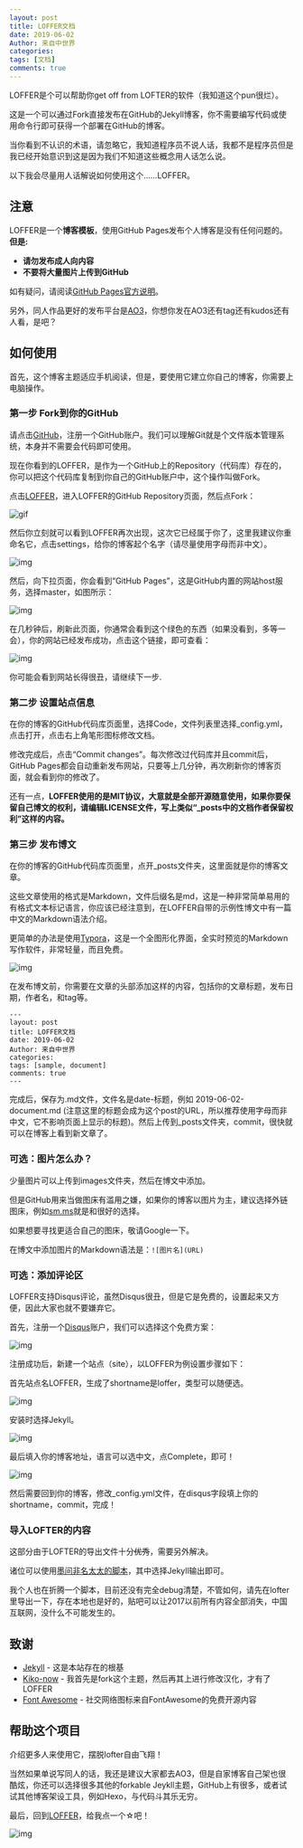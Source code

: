 ```yaml
---
layout: post
title: LOFFER文档
date: 2019-06-02
Author: 来自中世界
categories: 
tags: [文档]
comments: true
---
```


LOFFER是个可以帮助你get off from LOFTER的软件（我知道这个pun很烂）。

这是一个可以通过Fork直接发布在GitHub的Jekyll博客，你不需要编写代码或使用命令行即可获得一个部署在GitHub的博客。

当你看到不认识的术语，请忽略它，我知道程序员不说人话，我都不是程序员但是我已经开始意识到这是因为我们不知道这些概念用人话怎么说。

以下我会尽量用人话解说如何使用这个……LOFFER。

## 注意

LOFFER是一个**博客模板**，使用GitHub Pages发布个人博客是没有任何问题的。 **但是:**

- **请勿发布成人向内容** 
- **不要将大量图片上传到GitHub**

如有疑问，请阅读[GitHub Pages官方说明](https://pages.github.com/)。

另外，同人作品更好的发布平台是[AO3](https://archiveofourown.org/)，你想你发在AO3还有tag还有kudos还有人看，是吧？

## 如何使用

首先，这个博客主题适应手机阅读，但是，要使用它建立你自己的博客，你需要上电脑操作。

### 第一步 Fork到你的GitHub

请点击[GitHub](https://github.com/)，注册一个GitHub账户。我们可以理解Git就是个文件版本管理系统，本身并不需要会代码即可使用。

现在你看到的LOFFER，是作为一个GitHub上的Repository（代码库）存在的，你可以把这个代码库复制到你自己的GitHub账户中，这个操作叫做Fork。

点击[LOFFER](https://github.com/FromEndWorld/LOFFER)，进入LOFFER的GitHub Repository页面，然后点Fork：

![gif](https://raw.githubusercontent.com/FromEndWorld/LOFFER/master/images/fork.gif)

然后你立刻就可以看到LOFFER再次出现，这次它已经属于你了，这里我建议你重命名它，点击settings，给你的博客起个名字（请尽量使用字母而非中文）。

![img](https://raw.githubusercontent.com/FromEndWorld/LOFFER/master/images/rename.png)

然后，向下拉页面，你会看到“GitHub Pages”，这是GitHub内置的网站host服务，选择master，如图所示：

![img](https://raw.githubusercontent.com/FromEndWorld/LOFFER/master/images/pages.png)

在几秒钟后，刷新此页面，你通常会看到这个绿色的东西（如果没看到，多等一会），你的网站已经发布成功，点击这个链接，即可查看：

![img](https://raw.githubusercontent.com/FromEndWorld/LOFFER/master/images/published.png)

你可能会看到网站长得很丑，请继续下一步.

### 第二步 设置站点信息

在你的博客的GitHub代码库页面里，选择Code，文件列表里选择_config.yml，点击打开，点击右上角笔形图标修改文档。

修改完成后，点击“Commit changes”。每次修改过代码库并且commit后，GitHub Pages都会自动重新发布网站，只要等上几分钟，再次刷新你的博客页面，就会看到你的修改了。

还有一点，**LOFFER使用的是MIT协议，大意就是全部开源随意使用，如果你要保留自己博文的权利，请编辑LICENSE文件，写上类似“_posts中的文档作者保留权利”这样的内容。**


### 第三步 发布博文

在你的博客的GitHub代码库页面里，点开_posts文件夹，这里面就是你的博客文章。

这些文章使用的格式是Markdown，文件后缀名是md，这是一种非常简单易用的有格式文本标记语言，你应该已经注意到，在LOFFER自带的示例性博文中有一篇中文的Markdown语法介绍。

更简单的办法是使用[Typora](https://typora.io/)，这是一个全图形化界面，全实时预览的Markdown写作软件，非常轻量，而且免费。

![img](https://raw.githubusercontent.com/FromEndWorld/LOFFER/master/images/Typora.png)

在发布博文前，你需要在文章的头部添加这样的内容，包括你的文章标题，发布日期，作者名，和tag等。

    ---
    layout: post
    title: LOFFER文档
    date: 2019-06-02
    Author: 来自中世界
    categories: 
    tags: [sample, document]
    comments: true
    --- 

完成后，保存为.md文件，文件名是date-标题，例如 2019-06-02-document.md (注意这里的标题会成为这个post的URL，所以推荐使用字母而非中文，它不影响页面上显示的标题)。然后上传到_posts文件夹，commit，很快就可以在博客上看到新文章了。

### 可选：图片怎么办？

少量图片可以上传到images文件夹，然后在博文中添加。

但是GitHub用来当做图床有滥用之嫌，如果你的博客以图片为主，建议选择外链图床，例如[sm.ms](https://sm.ms/)就是和很好的选择。

如果想要寻找更适合自己的图床，敬请Google一下。

在博文中添加图片的Markdown语法是：`![图片名](URL)`

### 可选：添加评论区

LOFFER支持Disqus评论，虽然Disqus很丑，但是它是免费的，设置起来又方便，因此大家也就不要嫌弃它。

首先，注册一个[Disqus](https://disqus.com/)账户，我们可以选择这个免费方案：

![img](https://raw.githubusercontent.com/FromEndWorld/LOFFER/master/images/Disqus-plan.png)

注册成功后，新建一个站点（site），以LOFFER为例设置步骤如下：

首先站点名LOFFER，生成了shortname是loffer，类型可以随便选。

![img](https://raw.githubusercontent.com/FromEndWorld/LOFFER/master/images/Disqus-1.png)

安装时选择Jekyll。

![img](https://raw.githubusercontent.com/FromEndWorld/LOFFER/master/images/Disqus-2.png)

最后填入你的博客地址，语言可以选中文，点Complete，即可！

![img](https://raw.githubusercontent.com/FromEndWorld/LOFFER/master/images/Disqus-3.png)

然后需要回到你的博客，修改_config.yml文件，在disqus字段填上你的shortname，commit，完成！

### 导入LOFTER的内容

这部分由于LOFTER的导出文件十分~~优秀~~，需要另外解决。

诸位可以使用[墨问非名太太的脚本](http://underdream.lofter.com/post/38ea7d_1c5d8a983)，其中选择Jekyll输出即可。

我个人也在折腾一个脚本，目前还没有完全debug清楚，不管如何，请先在lofter里导出一下，存在本地也是好的，贴吧可以让2017以前所有内容全部消失，中国互联网，没什么不可能发生的。

## 致谢

* [Jekyll](https://github.com/jekyll/jekyll) - 这是本站存在的根基
* [Kiko-now](<https://github.com/aweekj/kiko-now>) - 我首先是fork这个主题，然后再其上进行修改汉化，才有了LOFFER
* [Font Awesome](<https://fontawesome.com/>) - 社交网络图标来自FontAwesome的免费开源内容



## 帮助这个项目

介绍更多人来使用它，摆脱lofter自由飞翔！

当然如果单说写同人的话，我还是建议大家都去AO3，但是自家博客自己架也很酷炫，你还可以选择很多其他的forkable Jeykll主题，GitHub上有很多，或者试试其他博客架设工具，例如Hexo，与代码斗其乐无穷。

最后，回到[LOFFER](https://github.com/FromEndWorld/LOFFER)，给我点一个☆吧！

![img](https://raw.githubusercontent.com/FromEndWorld/LOFFER/master/images/givemefive.png)
